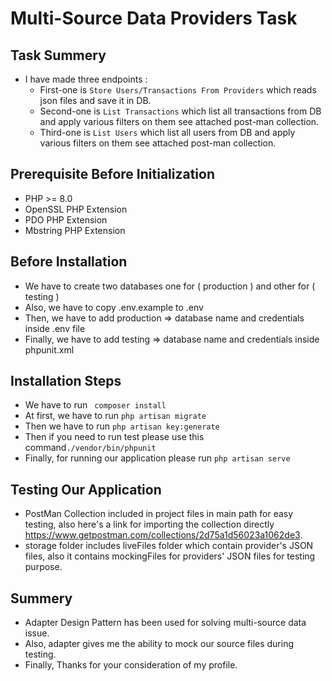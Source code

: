 # Multi-Source Data Providers Task

## Task Summery
- I have made three endpoints :
    - First-one is ``` Store Users/Transactions From Providers ``` which reads json files and save it in DB.
    - Second-one is ``` List Transactions ``` which list all transactions from DB and apply various filters on them see attached post-man collection.
    - Third-one is ``` List Users ``` which list all users from DB and apply various filters on them see attached post-man collection.
    
## Prerequisite Before Initialization
- PHP >= 8.0
- OpenSSL PHP Extension
- PDO PHP Extension
- Mbstring PHP Extension


## Before Installation
- We have to create two databases one for ( production ) and other for ( testing )
- Also, we have to copy .env.example to .env
- Then, we have to add production => database name and credentials inside .env file
- Finally, we have to add testing => database name and credentials inside phpunit.xml

## Installation Steps
- We have to run ``` composer install```
- At first, we have to run ``` php artisan migrate ```
- Then we have to run ``` php artisan key:generate ```
- Then if you need to run test please use this command``` ./vendor/bin/phpunit  ```
- Finally, for running our application please run ``` php artisan serve  ```

## Testing Our Application

- PostMan Collection included in project files in main path for easy testing, also here's a link for importing the collection directly https://www.getpostman.com/collections/2d75a1d56023a1062de3.
- storage folder includes liveFiles folder which contain provider's JSON files, also it contains mockingFiles for providers' JSON files for testing purpose.


## Summery

- Adapter Design Pattern has been used for solving multi-source data issue.
- Also, adapter gives me the ability to mock our source files during testing.
- Finally, Thanks for your consideration of my profile.
